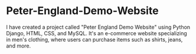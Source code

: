 # Peter-England-Demo-Website
I have created a project called "Peter England Demo Website" using Python Django, HTML, CSS, and MySQL. It's an e-commerce website specializing in men's clothing, where users can purchase items such as shirts, jeans, and more.

